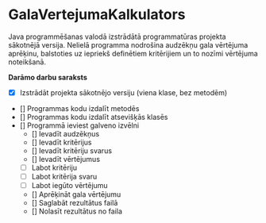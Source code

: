 # GalaVertejumaKalkulators
Java programmēšanas valodā izstrādātā programmatūras projekta sākotnējā versija. Nelielā programma nodrošina audzēkņu gala vērtējuma aprēķinu, balstoties uz iepriekš definētiem kritērijiem un to nozīmi vērtējuma noteikšanā.

**Darāmo darbu saraksts**
- [x] Izstrādāt projekta sākotnējo versiju (viena klase, bez metodēm)
- [] Programmas kodu izdalīt metodēs
- [] Programmas kodu izdalīt atsevišķās klasēs
- [] Programmā ieviest galveno izvēlni
	- [] Ievadīt audzēkņus
	- [] Ievadīt kritērijus
	- [] Ievadīt kritēriju svarus
	- [] Ievadīt vērtējumus
	- [ ] Labot kritēriju
	- [ ] Labot kritērija svaru
	- [ ] Labot iegūto vērtējumu
	- [] Aprēķināt gala vērtējumu
	- [] Saglabāt rezultātus failā
	- [] Nolasīt rezultātus no faila
